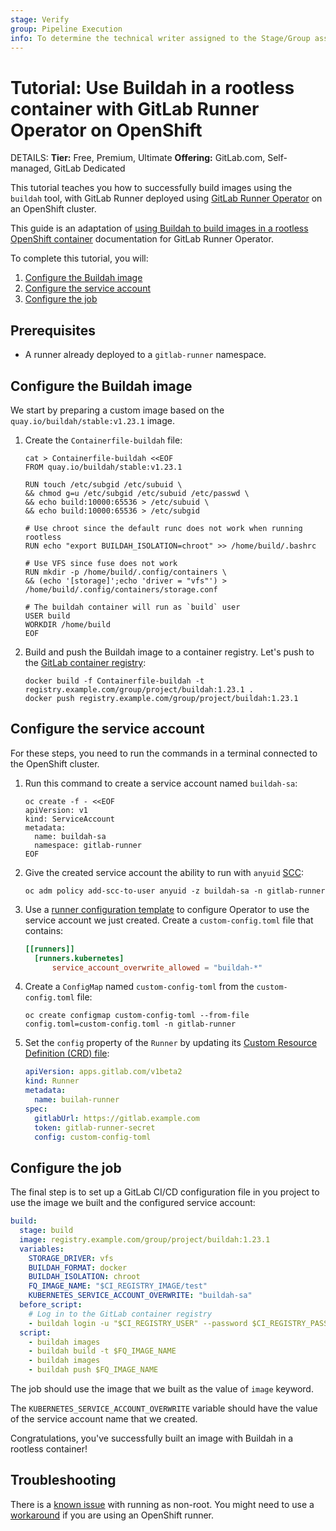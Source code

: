 ```yaml
---
stage: Verify
group: Pipeline Execution
info: To determine the technical writer assigned to the Stage/Group associated with this page, see https://handbook.gitlab.com/handbook/product/ux/technical-writing/#assignments
---
```


# Tutorial: Use Buildah in a rootless container with GitLab Runner Operator on OpenShift

DETAILS:
**Tier:** Free, Premium, Ultimate
**Offering:** GitLab.com, Self-managed, GitLab Dedicated

This tutorial teaches you how to successfully build images using the `buildah` tool,
with GitLab Runner deployed using [GitLab Runner Operator](https://gitlab.com/gitlab-org/gl-openshift/gitlab-runner-operator)
on an OpenShift cluster.

This guide is an adaptation of [using Buildah to build images in a rootless OpenShift container](https://github.com/containers/buildah/blob/main/docs/tutorials/05-openshift-rootless-build.md)
documentation for GitLab Runner Operator.

To complete this tutorial, you will:

1. [Configure the Buildah image](#configure-the-buildah-image)
1. [Configure the service account](#configure-the-service-account)
1. [Configure the job](#configure-the-job)

## Prerequisites

- A runner already deployed to a `gitlab-runner` namespace.

## Configure the Buildah image

We start by preparing a custom image based on the `quay.io/buildah/stable:v1.23.1` image.

1. Create the `Containerfile-buildah` file:

   ```shell
   cat > Containerfile-buildah <<EOF
   FROM quay.io/buildah/stable:v1.23.1

   RUN touch /etc/subgid /etc/subuid \
   && chmod g=u /etc/subgid /etc/subuid /etc/passwd \
   && echo build:10000:65536 > /etc/subuid \
   && echo build:10000:65536 > /etc/subgid

   # Use chroot since the default runc does not work when running rootless
   RUN echo "export BUILDAH_ISOLATION=chroot" >> /home/build/.bashrc

   # Use VFS since fuse does not work
   RUN mkdir -p /home/build/.config/containers \
   && (echo '[storage]';echo 'driver = "vfs"') > /home/build/.config/containers/storage.conf

   # The buildah container will run as `build` user
   USER build
   WORKDIR /home/build
   EOF
   ```

1. Build and push the Buildah image to a container registry. Let's push to the
   [GitLab container registry](../../user/packages/container_registry/index.md):

   ```shell
   docker build -f Containerfile-buildah -t registry.example.com/group/project/buildah:1.23.1 .
   docker push registry.example.com/group/project/buildah:1.23.1
   ```

## Configure the service account

For these steps, you need to run the commands in a terminal connected to the OpenShift cluster.

1. Run this command to create a service account named `buildah-sa`:

   ```shell
   oc create -f - <<EOF
   apiVersion: v1
   kind: ServiceAccount
   metadata:
     name: buildah-sa
     namespace: gitlab-runner
   EOF
   ```

1. Give the created service account the ability to run with `anyuid` [SCC](https://docs.openshift.com/container-platform/4.3/authentication/managing-security-context-constraints.html):

   ```shell
   oc adm policy add-scc-to-user anyuid -z buildah-sa -n gitlab-runner
   ```

1. Use a [runner configuration template](https://docs.gitlab.com/runner/configuration/configuring_runner_operator.html#customize-configtoml-with-a-configuration-template)
   to configure Operator to use the service account we just created. Create a `custom-config.toml` file that contains:

   ```toml
   [[runners]]
     [runners.kubernetes]
         service_account_overwrite_allowed = "buildah-*"
   ```

1. Create a `ConfigMap` named `custom-config-toml` from the `custom-config.toml` file:

   ```shell
   oc create configmap custom-config-toml --from-file config.toml=custom-config.toml -n gitlab-runner
   ```

1. Set the `config` property of the `Runner` by updating its [Custom Resource Definition (CRD) file](https://docs.gitlab.com/runner/install/operator.html#install-gitlab-runner):

   ```yaml
   apiVersion: apps.gitlab.com/v1beta2
   kind: Runner
   metadata:
     name: builah-runner
   spec:
     gitlabUrl: https://gitlab.example.com
     token: gitlab-runner-secret
     config: custom-config-toml
   ```

## Configure the job

The final step is to set up a GitLab CI/CD configuration file in you project to use
the image we built and the configured service account:

```yaml
build:
  stage: build
  image: registry.example.com/group/project/buildah:1.23.1
  variables:
    STORAGE_DRIVER: vfs
    BUILDAH_FORMAT: docker
    BUILDAH_ISOLATION: chroot
    FQ_IMAGE_NAME: "$CI_REGISTRY_IMAGE/test"
    KUBERNETES_SERVICE_ACCOUNT_OVERWRITE: "buildah-sa"
  before_script:
    # Log in to the GitLab container registry
    - buildah login -u "$CI_REGISTRY_USER" --password $CI_REGISTRY_PASSWORD $CI_REGISTRY
  script:
    - buildah images
    - buildah build -t $FQ_IMAGE_NAME
    - buildah images
    - buildah push $FQ_IMAGE_NAME
```

The job should use the image that we built as the value of `image` keyword.

The `KUBERNETES_SERVICE_ACCOUNT_OVERWRITE` variable should have the value of the
service account name that we created.

Congratulations, you've successfully built an image with Buildah in a rootless container!

## Troubleshooting

There is a [known issue](https://github.com/containers/buildah/issues/4049) with running as non-root.
You might need to use a [workaround](https://docs.gitlab.com/runner/configuration/configuring_runner_operator.html#configure-setfcap)
if you are using an OpenShift runner.
